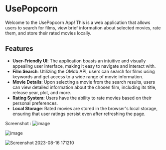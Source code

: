 # UsePopcorn

Welcome to the UsePopcorn App! This is a web application that allows users to search for films, view brief information about selected movies, rate them, and store their rated movies locally.

## Features

- **User-Friendly UI**: The application boasts an intuitive and visually appealing user interface, making it easy to navigate and interact with.
- **Film Search**: Utilizing the OMdb API, users can search for films using keywords and get access to a wide range of movie information.
- **Movie Details**: Upon selecting a movie from the search results, users can view detailed information about the chosen film, including its title, release year, plot, and more.
- **Rating System**: Users have the ability to rate movies based on their personal preferences.
- **Local Storage**: Rated movies are stored in the browser's local storage, ensuring that user ratings persist even after refreshing the page.

Screenshot : 
![image](https://github.com/nmn-yd/use-Popcorn/assets/97431919/bbb59c9e-8473-4d24-b349-5594c9d1b620)

![image](https://github.com/nmn-yd/use-Popcorn/assets/97431919/f882315a-0bf2-46fc-bf8f-3c37baf03e41)

![Screenshot 2023-08-16 171210](https://github.com/nmn-yd/use-Popcorn/assets/97431919/d664a07f-4a22-4edf-8614-f5c90441abba)





